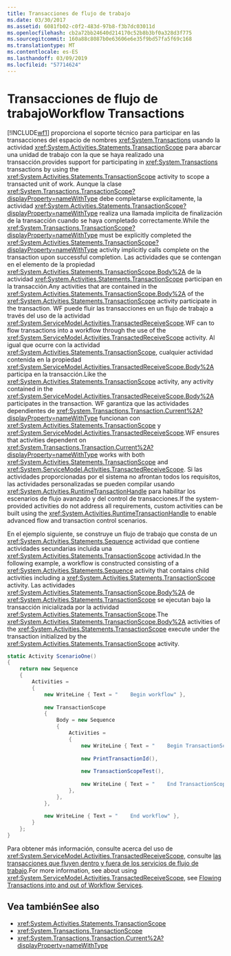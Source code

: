 ```yaml
---
title: Transacciones de flujo de trabajo
ms.date: 03/30/2017
ms.assetid: 6081fb02-c0f2-483d-97b8-f3b7dc03011d
ms.openlocfilehash: cb2a72bb24640d214170c52b8b3bf0a328d3f775
ms.sourcegitcommit: 160a88c8087b0e63606e6e35f9bd57fa5f69c168
ms.translationtype: MT
ms.contentlocale: es-ES
ms.lasthandoff: 03/09/2019
ms.locfileid: "57714624"
---
```

# <a name="workflow-transactions"></a><span data-ttu-id="736d0-102">Transacciones de flujo de trabajo</span><span class="sxs-lookup"><span data-stu-id="736d0-102">Workflow Transactions</span></span>

[!INCLUDE[wf1](../../../includes/wf1-md.md)] <span data-ttu-id="736d0-103">proporciona el soporte técnico para participar en las transacciones del espacio de nombres <xref:System.Transactions> usando la actividad <xref:System.Activities.Statements.TransactionScope> para abarcar una unidad de trabajo con la que se haya realizado una transacción.</span><span class="sxs-lookup"><span data-stu-id="736d0-103">provides support for participating in <xref:System.Transactions> transactions by using the <xref:System.Activities.Statements.TransactionScope> activity to scope a transacted unit of work.</span></span> <span data-ttu-id="736d0-104">Aunque la clase <xref:System.Transactions.TransactionScope?displayProperty=nameWithType> debe completarse explícitamente, la actividad <xref:System.Activities.Statements.TransactionScope?displayProperty=nameWithType> realiza una llamada implícita de finalización de la transacción cuando se haya completado correctamente.</span><span class="sxs-lookup"><span data-stu-id="736d0-104">While the <xref:System.Transactions.TransactionScope?displayProperty=nameWithType> must be explicitly completed the <xref:System.Activities.Statements.TransactionScope?displayProperty=nameWithType> activity implicitly calls complete on the transaction upon successful completion.</span></span> <span data-ttu-id="736d0-105">Las actividades que se contengan en el elemento de la propiedad <xref:System.Activities.Statements.TransactionScope.Body%2A> de la actividad <xref:System.Activities.Statements.TransactionScope> participan en la transacción.</span><span class="sxs-lookup"><span data-stu-id="736d0-105">Any activities that are contained in the <xref:System.Activities.Statements.TransactionScope.Body%2A> of the <xref:System.Activities.Statements.TransactionScope> activity participate in the transaction.</span></span> <span data-ttu-id="736d0-106">WF puede fluir las transacciones en un flujo de trabajo a través del uso de la actividad <xref:System.ServiceModel.Activities.TransactedReceiveScope>.</span><span class="sxs-lookup"><span data-stu-id="736d0-106">WF can to flow transactions into a workflow through the use of the <xref:System.ServiceModel.Activities.TransactedReceiveScope> activity.</span></span> <span data-ttu-id="736d0-107">Al igual que ocurre con la actividad <xref:System.Activities.Statements.TransactionScope>, cualquier actividad contenida en la propiedad <xref:System.ServiceModel.Activities.TransactedReceiveScope.Body%2A> participa en la transacción.</span><span class="sxs-lookup"><span data-stu-id="736d0-107">Like the <xref:System.Activities.Statements.TransactionScope> activity, any activity contained in the <xref:System.ServiceModel.Activities.TransactedReceiveScope.Body%2A> participates in the transaction.</span></span> <span data-ttu-id="736d0-108">WF garantiza que las actividades dependientes de <xref:System.Transactions.Transaction.Current%2A?displayProperty=nameWithType> funcionan con <xref:System.Activities.Statements.TransactionScope> y <xref:System.ServiceModel.Activities.TransactedReceiveScope>.</span><span class="sxs-lookup"><span data-stu-id="736d0-108">WF ensures that activities dependent on <xref:System.Transactions.Transaction.Current%2A?displayProperty=nameWithType> works with both <xref:System.Activities.Statements.TransactionScope> and <xref:System.ServiceModel.Activities.TransactedReceiveScope>.</span></span> <span data-ttu-id="736d0-109">Si las actividades proporcionadas por el sistema no afrontan todos los requisitos, las actividades personalizadas se pueden compilar usando <xref:System.Activities.RuntimeTransactionHandle> para habilitar los escenarios de flujo avanzado y del control de transacciones.</span><span class="sxs-lookup"><span data-stu-id="736d0-109">If the system-provided activities do not address all requirements, custom activities can be built using the <xref:System.Activities.RuntimeTransactionHandle> to enable advanced flow and transaction control scenarios.</span></span>  
  
<span data-ttu-id="736d0-110">En el ejemplo siguiente, se construye un flujo de trabajo que consta de un <xref:System.Activities.Statements.Sequence> actividad que contiene actividades secundarias incluida una <xref:System.Activities.Statements.TransactionScope> actividad.</span><span class="sxs-lookup"><span data-stu-id="736d0-110">In the following example, a workflow is constructed consisting of a <xref:System.Activities.Statements.Sequence> activity that contains child activities including a <xref:System.Activities.Statements.TransactionScope> activity.</span></span> <span data-ttu-id="736d0-111">Las actividades <xref:System.Activities.Statements.TransactionScope.Body%2A> de <xref:System.Activities.Statements.TransactionScope> se ejecutan bajo la transacción inicializada por la actividad <xref:System.Activities.Statements.TransactionScope>.</span><span class="sxs-lookup"><span data-stu-id="736d0-111">The <xref:System.Activities.Statements.TransactionScope.Body%2A> activities of the <xref:System.Activities.Statements.TransactionScope> execute under the transaction initialized by the <xref:System.Activities.Statements.TransactionScope> activity.</span></span>  
  
```csharp  
static Activity ScenarioOne()  
{  
    return new Sequence  
    {  
        Activities =  
        {  
            new WriteLine { Text = "    Begin workflow" },  
  
            new TransactionScope  
            {  
                Body = new Sequence  
                {  
                    Activities =   
                    {  
                        new WriteLine { Text = "    Begin TransactionScope" },  
  
                        new PrintTransactionId(),  
  
                        new TransactionScopeTest(),  
  
                        new WriteLine { Text = "    End TransactionScope" },  
                    },  
                },  
            },  
  
            new WriteLine { Text = "    End workflow" },  
        }  
    };  
}  
```  
  
<span data-ttu-id="736d0-112">Para obtener más información, consulte acerca del uso de <xref:System.ServiceModel.Activities.TransactedReceiveScope>, consulte [las transacciones que fluyen dentro y fuera de los servicios de flujo de trabajo](../wcf/feature-details/flowing-transactions-into-and-out-of-workflow-services.md).</span><span class="sxs-lookup"><span data-stu-id="736d0-112">For more information, see about using <xref:System.ServiceModel.Activities.TransactedReceiveScope>, see [Flowing Transactions into and out of Workflow Services](../wcf/feature-details/flowing-transactions-into-and-out-of-workflow-services.md).</span></span>  
  
## <a name="see-also"></a><span data-ttu-id="736d0-113">Vea también</span><span class="sxs-lookup"><span data-stu-id="736d0-113">See also</span></span>
- <xref:System.Activities.Statements.TransactionScope>
- <xref:System.Transactions.TransactionScope>
- <xref:System.Transactions.Transaction.Current%2A?displayProperty=nameWithType>
